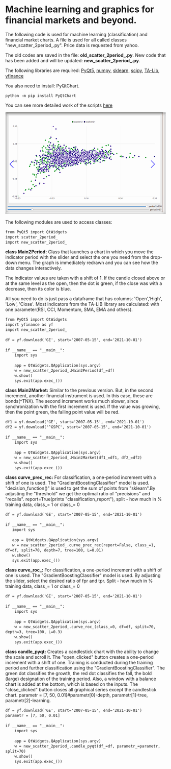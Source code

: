 # Machine learning and graphics for financial markets and beyond.

The following code is used for machine learning (classification) and financial market charts.
A file is used for all called classes "new_scatter_2period_.py". Price data is requested from yahoo.

The old codes are saved in the file: **old_scatter_2period_.py**. New code that has been added and will be updated: **new_scatter_2period_.py**.

The following libraries are required: 
[PyQt5](https://www.riverbankcomputing.com/static/Docs/PyQt5/introduction.html#pyqt5-components),
[numpy](https://numpy.org/),
[sklearn](https://scikit-learn.org/stable/index.html),
[scipy](https://scipy.org/),
[TA-Lib](https://ta-lib.github.io/ta-lib-python/doc_index.html),
[yfinance](https://github.com/ranaroussi/yfinance)

You also need to install: PyQtChart.
```
python -m pip install PyQtChart 
```
You can see more detailed work of the scripts [here](https://quant12345.github.io/index.html)

![Visually, everything looks like this](https://github.com/quant12345/Machine-Learning-in-Finance/blob/980b7b23d86cad6019950e8c586983d6a88336d1/chart.gif)

The following modules are used to access classes:
```
from PyQt5 import QtWidgets
import scatter_2period_
import new_scatter_2period_
```

**class Main2Period:** 
Class that launches a chart in which you move the indicator period with the slider and select the one you need from the drop-down menu. The graph is immediately redrawn and you can see how the data changes interactively. 

The indicator values are taken with a shift of 1. If the candle closed above or at the same level as the open, then the dot is green, if the close was with a decrease, then its color is blue.

All you need to do is just pass a dataframe that has columns: 'Open','High', 'Low', 'Close'. Most indicators from the TA-LIB library are calculated: with one parameter(RSI, CCI, Momentum, SMA, EMA and others).
```
from PyQt5 import QtWidgets
import yfinance as yf
import new_scatter_2period_

df = yf.download('GE', start='2007-05-15', end='2021-10-01')

if __name__ == "__main__":
    import sys

    app = QtWidgets.QApplication(sys.argv)
    w = new_scatter_2period_.Main2Period(df_=df)
    w.show()
    sys.exit(app.exec_())
```
**class Main2Market:**
Similar to the previous version. But, in the second increment, another financial instrument is used. In this case, these are bonds(^TNX). The second increment
works much slower, since synchronization with the first increment is used. If the value was growing, then the point green, the falling
point value will be red.
```
df1 = yf.download('GE', start='2007-05-15', end='2021-10-01')
df2 = yf.download('^GSPC', start='2007-05-15', end='2021-10-01')

if __name__ == "__main__":
    import sys

    app = QtWidgets.QApplication(sys.argv)
    w = new_scatter_2period_.Main2Market(df1_=df1, df2_=df2)
    w.show()
    sys.exit(app.exec_())
```
**class curve_prec_rec:**
For classification, a one-period increment with a shift of one is used. The "GradientBoostingClassifier" model is used.
"decision_function()" is used to get the sum of points from "sklearn".By adjusting the "threshold" we get the optimal ratio of "precisions" and "recalls".
report=True(prints "classification_report"), split - how much in % training data, class_= 1 or class_= 0
```
df = yf.download('GE', start='2007-05-15', end='2021-10-01')

if __name__ == "__main__":
   import sys

   app = QtWidgets.QApplication(sys.argv)
   w = new_scatter_2period_.curve_prec_rec(report=False, class_=1, df=df, split=70, depth=7, tree=100, L=0.01)
   w.show()
   sys.exit(app.exec_())
```
**class curve_roc_:**
For classification, a one-period increment with a shift of one is used. The "GradientBoostingClassifier" model is used.
By adjusting the slider, select the desired ratio of fpr and tpr. Split - how much in % training data, class_= 1 or class_= 0

```
df = yf.download('GE', start='2007-05-15', end='2021-10-01')

if __name__ == "__main__":
    import sys

    app = QtWidgets.QApplication(sys.argv)
    w = new_scatter_2period_.curve_roc_(class_=0, df=df, split=70, depth=3, tree=100, L=0.3)
    w.show()
    sys.exit(app.exec_())
```
**class candle_pyqt:**
Creates a candlestick chart with the ability to change the scale and scroll it. The "open_clicked" button creates a one-period increment with a shift of one.
Training is conducted during the training period and further classification using the "GradientBoostingClassifier". The green dot classifies the growth, the red dot classifies the fall, the bold (large) designation of the training period. Also, a window with a balance chart is added at the bottom, which is based on the inputs. The "close_clicked" button closes all graphical series except the candlestick chart.
parametr = [7, 50, 0.01]#parametr[0]-depth, parametr[1]-tree, parametr[2]-learning.
```
df = yf.download('GE', start='2007-05-15', end='2021-10-01')
parametr = [7, 50, 0.01]

if __name__ == "__main__":
    import sys

    app = QtWidgets.QApplication(sys.argv)
    w = new_scatter_2period_.candle_pyqt(df_=df, parametr_=parametr, split=70)
    w.show()
    sys.exit(app.exec_())
```
